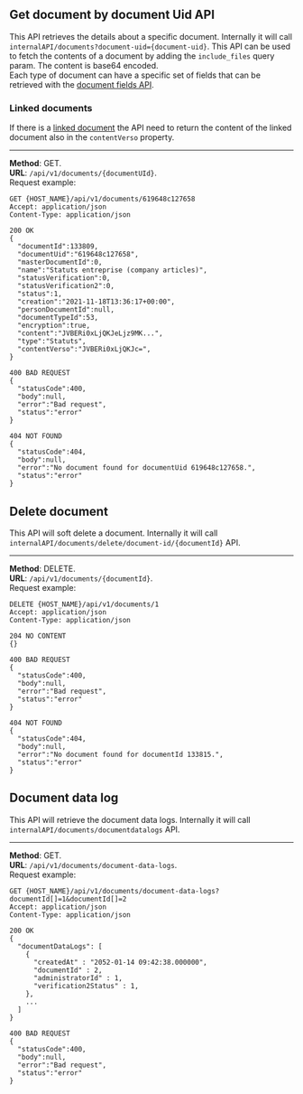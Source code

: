 ## Get document by document Uid API
This API retrieves the details about a specific document. Internally it will
call `internalAPI/documents?document-uid={document-uid}`. This API can be used to fetch
the contents of a document by adding the `include_files` query param. The content is
base64 encoded.  
Each type of document can have a specific set of fields that can be retrieved with the
[document fields API](../Document/Document-fields.md).
### Linked documents
If there is a [linked document](./Folder-documents.md#linked-documents) the API need to 
return the content of the linked document also in the `contentVerso` property.

---
__Method__: GET.  
__URL__: `/api/v1/documents/{documentUId}`.  
Request example:

```http request
GET {HOST_NAME}/api/v1/documents/619648c127658
Accept: application/json 
Content-Type: application/json 

200 OK
{
  "documentId":133809,
  "documentUid":"619648c127658",
  "masterDocumentId":0,
  "name":"Statuts entreprise (company articles)",
  "statusVerification":0,
  "statusVerification2":0,
  "status":1,
  "creation":"2021-11-18T13:36:17+00:00",
  "personDocumentId":null,
  "documentTypeId":53,
  "encryption":true,
  "content":"JVBERi0xLjQKJeLjz9MK...",
  "type":"Statuts",
  "contentVerso":"JVBERi0xLjQKJc=",
}

400 BAD REQUEST
{
  "statusCode":400,
  "body":null,
  "error":"Bad request",
  "status":"error"
}

404 NOT FOUND
{
  "statusCode":404,
  "body":null,
  "error":"No document found for documentUid 619648c127658.",
  "status":"error"
}
```
## Delete document
This API will soft delete a document. Internally it will
call `internalAPI/documents/delete/document-id/{documentId}` API.

---
__Method__: DELETE.  
__URL__: `/api/v1/documents/{documentId}`.  
Request example:

```http request
DELETE {HOST_NAME}/api/v1/documents/1
Accept: application/json 
Content-Type: application/json 

204 NO CONTENT
{}

400 BAD REQUEST
{
  "statusCode":400,
  "body":null,
  "error":"Bad request",
  "status":"error"
}

404 NOT FOUND
{
  "statusCode":404,
  "body":null,
  "error":"No document found for documentId 133815.",
  "status":"error"
}
```

## Document data log
This API will retrieve the document data logs. Internally it will
call `internalAPI/documents/documentdatalogs` API.

---
__Method__: GET.  
__URL__: `/api/v1/documents/document-data-logs`.  
Request example:

```http request
GET {HOST_NAME}/api/v1/documents/document-data-logs?documentId[]=1&documentId[]=2
Accept: application/json 
Content-Type: application/json 

200 OK
{
  "documentDataLogs": [
    { 
	  "createdAt" : "2052-01-14 09:42:38.000000",
	  "documentId" : 2, 
 	  "administratorId" : 1,
      "verification2Status" : 1,
    },
    ...
  ]
}

400 BAD REQUEST
{
  "statusCode":400,
  "body":null,
  "error":"Bad request",
  "status":"error"
}
```

